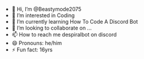 - 👋 Hi, I’m @Beastymode2075
- 👀 I’m interested in Coding
- 🌱 I’m currently learning How To Code A Discord Bot
- 💞️ I’m looking to collaborate on ...
- 📫 How to reach me despiralbot on discord
- 😄 Pronouns: he/him
- ⚡ Fun fact: 16yrs

<!---
Beastymode2075/Beastymode2075 is a ✨ special ✨ repository because its `README.md` (this file) appears on your GitHub profile.
You can click the Preview link to take a look at your changes.
--->
